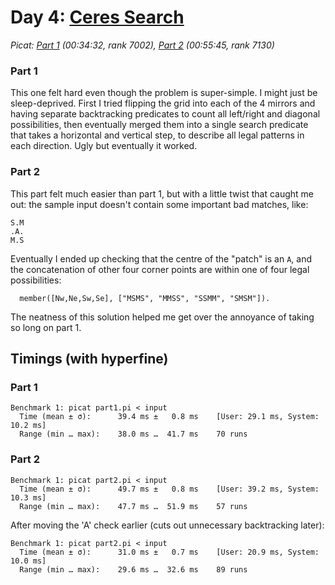 # Day 4: [Ceres Search](https://adventofcode.com/2024/day/4)
*Picat: [Part 1](https://github.com/DestyNova/advent_of_code_2024/blob/main/4/part1.pi) (00:34:32, rank 7002), [Part 2](https://github.com/DestyNova/advent_of_code_2024/blob/main/4/part2.pi) (00:55:45, rank 7130)*

### Part 1

This one felt hard even though the problem is super-simple. I might just be sleep-deprived. First I tried flipping the grid into each of the 4 mirrors and having separate backtracking predicates to count all left/right and diagonal possibilities, then eventually merged them into a single search predicate that takes a horizontal and vertical step, to describe all legal patterns in each direction. Ugly but eventually it worked.

### Part 2

This part felt much easier than part 1, but with a little twist that caught me out: the sample input doesn't contain some important bad matches, like:

```
S.M
.A.
M.S
```

Eventually I ended up checking that the centre of the "patch" is an `A`, and the concatenation of other four corner points are within one of four legal possibilities:

```picat
  member([Nw,Ne,Sw,Se], ["MSMS", "MMSS", "SSMM", "SMSM"]).
```

The neatness of this solution helped me get over the annoyance of taking so long on part 1.

## Timings (with hyperfine)

### Part 1

```
Benchmark 1: picat part1.pi < input
  Time (mean ± σ):      39.4 ms ±   0.8 ms    [User: 29.1 ms, System: 10.2 ms]
  Range (min … max):    38.0 ms …  41.7 ms    70 runs
```

### Part 2

```
Benchmark 1: picat part2.pi < input
  Time (mean ± σ):      49.7 ms ±   0.8 ms    [User: 39.2 ms, System: 10.3 ms]
  Range (min … max):    47.7 ms …  51.9 ms    57 runs
```

After moving the 'A' check earlier (cuts out unnecessary backtracking later):

```
Benchmark 1: picat part2.pi < input
  Time (mean ± σ):      31.0 ms ±   0.7 ms    [User: 20.9 ms, System: 10.0 ms]
  Range (min … max):    29.6 ms …  32.6 ms    89 runs
```
